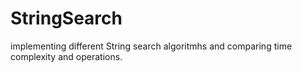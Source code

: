 # StringSearch
implementing different String search algoritmhs and comparing time complexity and operations.
